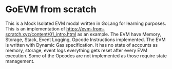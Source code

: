# GoEVM from scratch

This is a Mock Isolated EVM modal written in GoLang for learning purposes.
This is an implementation of https://evm-from-scratch.xyz/content/01_intro.html as an example.
The EVM have Memory, Storage, Stack, Event Logging, Opcode Instructions implemented.
The EVM is written with Dynamic Gas specification. It has no state of accounts as memory, storage, event logs everything gets reset after every EVM execution.
Some of the Opcodes are not implemented as those require state management.
